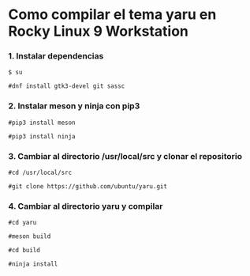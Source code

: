 # Como compilar el tema yaru en Rocky Linux 9 Workstation

### 1. Instalar dependencias
`$ su`

```#dnf install gtk3-devel git sassc```

### 2. Instalar meson y ninja con pip3

```#pip3 install meson```

```#pip3 install ninja```


### 3. Cambiar al directorio /usr/local/src y clonar el repositorio

```#cd /usr/local/src```

```#git clone https://github.com/ubuntu/yaru.git```

### 4. Cambiar al directorio yaru y compilar

```#cd yaru```

```#meson build```

```#cd build```

```#ninja install```

